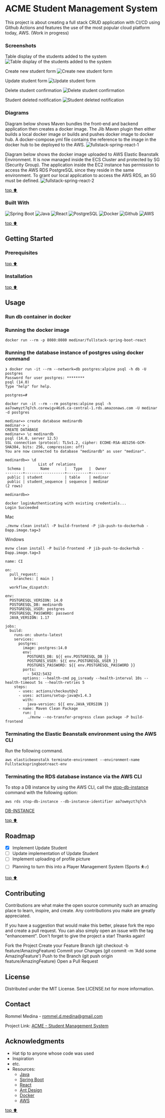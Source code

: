 # ACME Student Management System

This project is about creating a full stack CRUD application with CI/CD using Github Actions and features the use of the most popular cloud platform today, AWS. (Work in progress)

### Screenshots
Table display of the students added to the system
![Table display of the students added to the system](https://user-images.githubusercontent.com/25921121/140591277-3f7ae270-ae0c-4ba2-92aa-7668678f6f9c.png) 


Create new student form
![Create new student form](https://user-images.githubusercontent.com/25921121/140593836-96d40bd9-0af0-48d4-a99e-dd90a612b575.png)


Update student form
![Update student form](https://user-images.githubusercontent.com/25921121/140593614-6b972664-b850-456c-8677-c8cd30bf9ed0.png) 


Delete student confirmation
![Delete student confirmation](https://user-images.githubusercontent.com/25921121/140593624-749b4b39-3f4f-4def-a770-91bb068b1084.png) 


Student deleted notification
![Student deleted notification](https://user-images.githubusercontent.com/25921121/140593626-1f4b317d-4966-468a-b871-0c80352a4c19.png) 

### Diagrams
Diagram below shows Maven bundles the front-end and backend application then creates a docker image. The Jib Maven plugin then either builds a local docker image or builds and pushes docker image to docker hub. A docker-compose.yml file contains the reference to the image in the docker hub to be deployed to the AWS.
![fullstack-spring-react-1](https://user-images.githubusercontent.com/25921121/140598305-2491aab0-de17-405b-9756-d39a7050e177.jpg)

Diagram below shows the docker image uploaded to AWS Elastic Beanstalk Environment. It is now managed inside the ECS Cluster and protected by SG (Security Group). The application inside the EC2 instance has permission to access the AWS RDS PostgreSQL since they reside in the same environment. To grant our local application to access the AWS RDS, an SG must be defined. 
![fullstack-spring-react-2](https://user-images.githubusercontent.com/25921121/140598482-d7254220-97db-42e7-84e1-cca79dd341d6.jpg)


[top :arrow_up:](https://github.com/medinar/full-stack-spring-boot-react#acme-student-management-system)

### Built With
![Spring Boot](https://user-images.githubusercontent.com/25921121/140591445-e4d41b4a-ad9e-471d-863b-8587f12a261d.png) 
![Java](https://user-images.githubusercontent.com/25921121/140591466-06a89bb9-d54b-476f-9148-1d08714451e2.png)
![React](https://user-images.githubusercontent.com/25921121/140591472-90bbacde-594e-4b37-bb98-2331e0da2471.png)
![PostgreSQL](https://user-images.githubusercontent.com/25921121/140591539-21d014b2-fa93-41c8-bb3e-441df9a6ec60.png)
![Docker](https://user-images.githubusercontent.com/25921121/140591486-d7bf8ca8-6cc2-4f66-8afd-ff5c12cacdf6.png)
![Github](https://user-images.githubusercontent.com/25921121/140591506-7f167d49-19a4-44df-9d0b-cce6e0364270.png)
![AWS](https://user-images.githubusercontent.com/25921121/140591520-d312898c-250c-443f-a9d4-4920288a3b69.png)

[top :arrow_up:](https://github.com/medinar/full-stack-spring-boot-react#acme-student-management-system)

## Getting Started

### Prerequisites

[top :arrow_up:](https://github.com/medinar/full-stack-spring-boot-react#acme-student-management-system)

### Installation

[top :arrow_up:](https://github.com/medinar/full-stack-spring-boot-react#acme-student-management-system)

## Usage

### Run db container in docker

### Running the docker image

````shell
docker run --rm -p 8080:8080 medinar/fullstack-spring-boot-react
````

### Running the database instance of postgres using docker command

```shell
❯ docker run -it --rm --network=db postgres:alpine psql -h db -U postgres
Password for user postgres: ********
psql (14.0)
Type "help" for help.

postgres=#
```

```shell
docker run -it --rm --rm postgres:alpine psql -h aa7owmyzt7q7ch.corewigv46z6.ca-central-1.rds.amazonaws.com -U medinar -d postgres
```

```shell
medinar=> create database medinardb
medinar-> ;
CREATE DATABASE
medinar=> \c medinardb
psql (14.0, server 12.5)
SSL connection (protocol: TLSv1.2, cipher: ECDHE-RSA-AES256-GCM-SHA384, bits: 256, compression: off)
You are now connected to database "medinardb" as user "medinar".
```

```shell
medinardb=> \d
               List of relations
 Schema |       Name       |   Type   |  Owner  
--------+------------------+----------+---------
 public | student          | table    | medinar
 public | student_sequence | sequence | medinar
(2 rows)

medinardb=> 
```

```shell
docker loginAuthenticating with existing credentials...
Login Succeeded	
```

Mac

```shell
./mvnw clean install -P build-frontend -P jib-push-to-dockerhub -Dapp.image.tag=3
```

Windows

```shell
mvnw clean install -P build-frontend -P jib-push-to-dockerhub -Dapp.image.tag=3
```

```
name: CI

on:
  pull_request:
    branches: [ main ]

  workflow_dispatch:

env:
  POSTGRESQL_VERSION: 14.0
  POSTGRESQL_DB: medinardb
  POSTGRESQL_USER: postgres
  POSTGRESQL_PASSWORD: password
  JAVA_VERSION: 1.17

jobs:
  build:
    runs-on: ubuntu-latest
    services:
      postgres:
        image: postgres:14.0
        env:
          POSTGRES_DB: ${{ env.POSTGRESQL_DB }}
          POSTGRES_USER: ${{ env.POSTGRESQL_USER }}
          POSTGRES_PASSWORD: ${{ env.POSTGRESQL_PASSWORD }}
        ports:
          - 5432:5432
        options: --health-cmd pg_isready --health-interval 10s --health-timeout 5s --health-retries 5
    steps:
      - uses: actions/checkout@v2
      - uses: actions/setup-java@v1.4.3
        with:
          java-version: ${{ env.JAVA_VERSION }}
      - name: Maven Clean Package
        run: |
          ./mvnw --no-transfer-progress clean package -P build-frontend
```

### Terminating the Elastic Beanstalk environment using the AWS CLI

Run the following command.

```shell
aws elasticbeanstalk terminate-environment --environment-name Fullstackspringbootreact-env
```

### Terminating the RDS database instance via the AWS CLI

To stop a DB instance by using the AWS CLI, call the [stop-db-instance](https://docs.aws.amazon.com/cli/latest/reference/rds/stop-db-instance.html) command with the following option:

```shell
aws rds stop-db-instance --db-instance-identifier aa7owmyzt7q7ch
```

[DB-INSTANCE](https://ca-central-1.console.aws.amazon.com/rds/home?region=ca-central-1#database:id=aa7owmyzt7q7ch;is-cluster=false)

[top :arrow_up:](https://github.com/medinar/full-stack-spring-boot-react#acme-student-management-system)

## Roadmap
- [x] Implement Update Student
- [ ] Update implementation of Update Student
- [ ] Implement uploading of profile picture
- [ ] Planning to turn this into a Player Management System (Sports :bouncing_ball_man:) 

[top :arrow_up:](https://github.com/medinar/full-stack-spring-boot-react#acme-student-management-system)

## Contributing
Contributions are what make the open source community such an amazing place to learn, inspire, and create. Any contributions you make are greatly appreciated.

If you have a suggestion that would make this better, please fork the repo and create a pull request. You can also simply open an issue with the tag "enhancement". Don't forget to give the project a star! Thanks again!

Fork the Project
Create your Feature Branch (git checkout -b feature/AmazingFeature)
Commit your Changes (git commit -m 'Add some AmazingFeature')
Push to the Branch (git push origin feature/AmazingFeature)
Open a Pull Request

## License
Distributed under the MIT License. See LICENSE.txt for more information.

## Contact
Rommel Medina - rommel.d.medina@gmail.com

Project Link: [ACME - Student Management System](http://fullstackspringbootreact-env.eba-mrbwn2uj.ca-central-1.elasticbeanstalk.com/)

## Acknowledgments

- Hat tip to anyone whose code was used
- Inspiration
- etc.
- Resources:
  - [Java](https://www.java.com/en/)
  - [Spring Boot](https://spring.io/projects/spring-boot)
  - [React](https://reactjs.org/)
  - [Ant Design](https://ant.design/)
  - [Docker](https://hub.docker.com/)
  - [AWS](https://aws.amazon.com/)
 
[top :arrow_up:](https://github.com/medinar/full-stack-spring-boot-react#acme-student-management-system)
